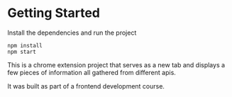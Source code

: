 # Getting Started
Install the dependencies and run the project
```
npm install
npm start
```

This is a chrome extension project that serves as a new tab and displays a few pieces of information all gathered from different apis.

It was built as part of a frontend development course.